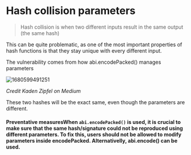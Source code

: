 # Hash collision parameters

> Hash collision is when two different inputs result in the same output (the same hash)

This can be quite problematic, as one of the most important properties of hash functions is that they stay unique with every different input.

The vulnerability comes from how abi.encodePacked() manages parameters

![1680599491251](<../Common Attack Vectors/image/HashCollision/1680599491251.png>)

_Credit Kaden Zipfel on Medium_

These two hashes will be the exact same, even though the parameters are different.

#### Preventative measuresWhen `abi.encodePacked()` is used, it is crucial to make sure that the same hash/signature could not be reproduced using different parameters. To fix this, users should not be allowed to modify parameters inside encodePacked. Alternativelly, abi.encode() can be used.
